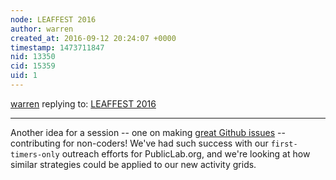 ```yaml
---
node: LEAFFEST 2016
author: warren
created_at: 2016-09-12 20:24:07 +0000
timestamp: 1473711847
nid: 13350
cid: 15359
uid: 1
---
```




[warren](../profile/warren) replying to: [LEAFFEST 2016](../notes/cfastie/08-12-2016/leaffest-2016)

----
Another idea for a session -- one on making [great Github issues](https://github.com/publiclab/plots2/labels/first-timers-only) -- contributing for non-coders! We've had such success with our `first-timers-only` outreach efforts for PublicLab.org, and we're looking at how similar strategies could be applied to our new activity grids.